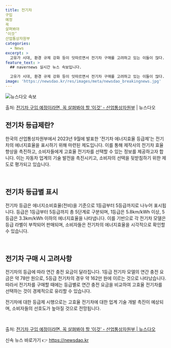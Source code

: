 ```yaml
---
title: 전기차
구입
예정
꼭
살펴봐야
‘이것’
산업통상자원부
categories:
  - News
excerpt: >
  고유가 시대, 환경 규제 강화 등이 잇따르면서 전기차 구매를 고려하고 있는 이들이 많다. 국산차와 수입차를 …
feature_text: >
  ## navernews 실시간 뉴스 속보입니다.

  고유가 시대, 환경 규제 강화 등이 잇따르면서 전기차 구매를 고려하고 있는 이들이 많다. 국산차와 수입차를 …
image: 'https://newsdao.kr/res/images/meta/newsdao_breakingnews.jpg'
---
```


![뉴스다오 속보](https://newsdao.kr/res/images/meta/newsdao_breakingnews.jpg)

<p>출처: <a href="https://newsdao.kr/3727" rel="dofollow">전기차 구입 예정이라면, 꼭 살펴봐야 할 ‘이것’ - 산업통상자원부</a> | 뉴스다오</p>

<h2 data-ke-size="size26">전기차 등급제란?</h2>
한국의 산업통상자원부에서 2023년 9월에 발표한 '전기차 에너지효율 등급제'는 전기차의 에너지효율을 표시하기 위해 마련된 제도입니다. 이를 통해 제작사의 전기차 효율 향상을 촉진하고, 소비자들에게 고효율 전기차를 선택할 수 있는 정보를 제공하고자 합니다. 이는 자동차 업계의 기술 발전을 촉진시키고, 소비자의 선택을 뒷받침하기 위한 제도로 평가되고 있습니다.

<p data-ke-size="size16">&nbsp;</p>

<h2 data-ke-size="size26">전기차 등급별 표시</h2>
전기차 등급은 에너지소비효율(전비)을 기준으로 1등급부터 5등급까지로 나누어 표시됩니다. 등급은 1등급부터 5등급까지 총 5단계로 구분되며, 1등급은 5.8km/kWh 이상, 5등급은 3.3km/kWh 이하의 에너지효율을 나타냅니다. 이를 기반으로 각 전기차 모델은 등급 라벨이 부착되어 판매되며, 소비자들은 전기차의 에너지효율을 시각적으로 확인할 수 있습니다.

<p data-ke-size="size16">&nbsp;</p>

<h2 data-ke-size="size26">전기차 구매 시 고려사항</h2>
전기차의 등급에 따라 연간 충전 요금이 달라집니다. 1등급 전기차 모델의 연간 충전 요금은 약 78만 원으로, 5등급 전기차의 경우 약 162만 원에 이르는 것으로 나타났습니다. 따라서 전기차를 구매할 때에는 등급별로 연간 충전 요금을 비교하여 고효율 전기차를 선택하는 것이 경제적으로 유리할 수 있습니다.

전기차에 대한 등급제 시행으로는 고효율 전기차에 대한 업계 기술 개발 촉진이 예상되며, 소비자들의 선호도가 높아질 것으로 전망됩니다.

<p data-ke-size="size16">&nbsp;</p>

출처:
<a href="https://newsdao.kr/3727">전기차 구입 예정이라면, 꼭 살펴봐야 할 ‘이것’ - 산업통상자원부 | 뉴스다오</a> 

신속 뉴스 바로가기 👉 <a href="https://newsdao.kr" rel="dofollow">https://newsdao.kr</a>


